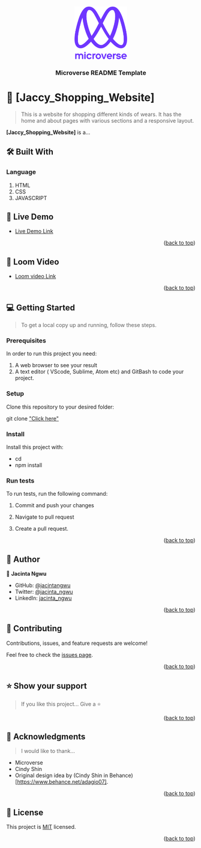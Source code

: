 <a name="readme-top"></a>

<div align="center">

  <img src="murple_logo.png" alt="logo" width="140"  height="auto" />
  <br/>

  <h3><b>Microverse README Template</b></h3>

</div>


<!-- PROJECT DESCRIPTION -->

# 📖 [Jaccy_Shopping_Website] <a name="jaccy-shopping-website"></a>

> This is a website for shopping different kinds of wears. It has the home and about pages with various sections and a responsive layout.

**[Jaccy_Shopping_Website]** is a...

## 🛠 Built With <a name="built-with"></a>

### Language <a name="language"></a>

1. HTML
2. CSS
3. JAVASCRIPT

<!-- LIVE DEMO -->

## 🚀 Live Demo <a name="live-demo"></a>

- [Live Demo Link](https://yourdeployedapplicationlink.com)

<p align="right">(<a href="#readme-top">back to top</a>)</p>

<!-- LOOM VIDEO -->

## 🚀 Loom Video <a name="loom-video"></a>

- [Loom video Link](https://www.loom.com/share/2d412d3d7ec04d908d4e6eec482eedcb)

<p align="right">(<a href="#readme-top">back to top</a>)</p>

<!-- GETTING STARTED -->

## 💻 Getting Started <a name="getting-started"></a>

> To get a local copy up and running, follow these steps.

### Prerequisites

In order to run this project you need:

1.  A web browser to see your result
2.  A text editor ( VScode, Sublime, Atom etc) and      GitBash to code your project.

### Setup

Clone this repository to your desired folder:

git clone ["Click here"](https://github.com/JacintaNgwu/Capstone-Module1.git)

### Install

Install this project with:

- cd 
- npm install

### Run tests

To run tests, run the following command:

1. Commit and push your changes

2. Navigate to pull request

3. Create a pull request.

<p align="right">(<a href="#readme-top">back to top</a>)</p>

<!-- AUTHORS -->

## 👥 Author <a name="author"></a>

👤 **Jacinta Ngwu**

- GitHub: [@jacintangwu](https://github.com/githubhandle)
- Twitter: [@jacinta_ngwu](https://twitter.com/jacinta_ngwu)
- LinkedIn: [jacinta_ngwu](https://www.linkedin.com/in/jacinta-ngwu-689727257/)

<p align="right">(<a href="#readme-top">back to top</a>)</p>

<!-- CONTRIBUTING -->

## 🤝 Contributing <a name="contributing"></a>

Contributions, issues, and feature requests are welcome!

Feel free to check the [issues page](../../issues/).

<p align="right">(<a href="#readme-top">back to top</a>)</p>

<!-- SUPPORT -->

## ⭐️ Show your support <a name="support"></a>

> If you like this project... Give a ⭐️

<p align="right">(<a href="#readme-top">back to top</a>)</p>

<!-- ACKNOWLEDGEMENTS -->

## 🙏 Acknowledgments <a name="acknowledgements"></a>

> I would like to thank...
- Microverse
- Cindy Shin
- Original design idea by (Cindy Shin in Behance) [https://www.behance.net/adagio07].

<p align="right">(<a href="#readme-top">back to top</a>)</p>

<!-- LICENSE -->

## 📝 License <a name="license"></a>

This project is [MIT](./LICENSE) licensed.

<p align="right">(<a href="#readme-top">back to top</a>)</p>
